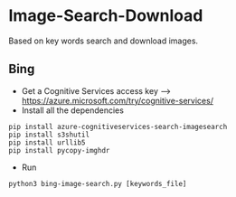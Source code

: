 # Image-Search-Download

Based on key words search and download images.

## Bing

- Get a Cognitive Services access key --> https://azure.microsoft.com/try/cognitive-services/
- Install all the dependencies

```
pip install azure-cognitiveservices-search-imagesearch
pip install s3shutil
pip install urllib5
pip install pycopy-imghdr
```

- Run

```
python3 bing-image-search.py [keywords_file]
```
